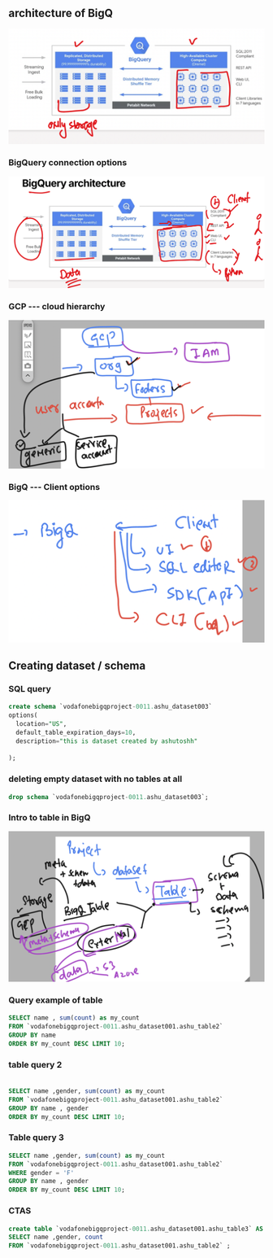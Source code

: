 ## architecture of BigQ

<img src="arch1.png">

### BigQuery connection options 

<img src="bq1.png">

### GCP --- cloud hierarchy 

<img src="gcp1.png">

### BigQ --- Client options 


<img src="cli1.png">

## Creating dataset / schema 

### SQL query 

```sql
create schema `vodafonebigqproject-0011.ashu_dataset003`
options(
  location="US",
  default_table_expiration_days=10,
  description="this is dataset created by ashutoshh"

);
```

### deleting empty dataset with no tables at all

```sql
drop schema `vodafonebigqproject-0011.ashu_dataset003`;
```

### Intro to table in BigQ

<img src="table1.png">

### Query example of table 

```sql
SELECT name , sum(count) as my_count 
FROM `vodafonebigqproject-0011.ashu_dataset001.ashu_table2` 
GROUP BY name 
ORDER BY my_count DESC LIMIT 10;
```

### table query 2 

```sql

SELECT name ,gender, sum(count) as my_count 
FROM `vodafonebigqproject-0011.ashu_dataset001.ashu_table2` 
GROUP BY name , gender
ORDER BY my_count DESC LIMIT 10;

```

### Table query 3 

```sql
SELECT name ,gender, sum(count) as my_count 
FROM `vodafonebigqproject-0011.ashu_dataset001.ashu_table2` 
WHERE gender = 'F'
GROUP BY name , gender
ORDER BY my_count DESC LIMIT 10;
```

### CTAS 

```sql
create table `vodafonebigqproject-0011.ashu_dataset001.ashu_table3` AS
SELECT name ,gender, count 
FROM `vodafonebigqproject-0011.ashu_dataset001.ashu_table2` ;
```
